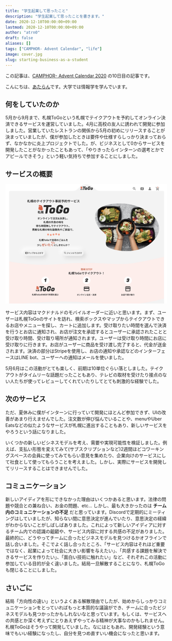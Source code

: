 ```yaml
---
title: "学生起業して思ったこと"
description: "学生起業して思ったことを書きます。"
date: 2020-12-10T00:00:00+09:00
lastmod: 2020-12-10T00:00:00+09:00
author: "atrn0"
draft: false
aliases: []
tags: ["CAMPHOR- Advent Calendar", "life"]
image: cover.jpg
slug: starting-business-as-a-student
---
```


この記事は、[CAMPHOR- Advent Calendar 2020](https://advent.camph.net/) の10日目の記事です。

こんにちは、[あたらん](/about)です。大学では情報学を学んでいます。

## 何をしていたのか

5月から9月まで、札幌ToGoという札幌でテイクアウトを予約してオンライン決済できるサービスを運営していました。4月に高校の友人に誘われて開発に参加しました。営業していたレストランの関係から5月の初めにリリースすることが決まっていましたが、僕が参加したときは要件や仕様すらしっかり決まっておらず、なかなかに炎上プロジェクトでした。が、ビジネスとして0からサービスを開発したことがなかったこともあって、「やりきったらインターンの選考とかでアピールできそう」という軽い気持ちで参加することにしました。

## サービスの概要

![](sapporotogo.jpg)

サービス内容はマクドナルドのモバイルオーダーに近いと思います。まず、ユーザーは札幌ToGoのサイトを訪れ、検索ボックスやマップからテイクアウトできるお店やメニューを探し、カートに追加します。受け取りたい時間を選んで決済を行うとお店に通知され、お店が注文を承認するとユーザーに承認されたことと受け取り時間、受け取り場所が通知されます。ユーザーは受け取り時間にお店に受け取りに行きます。お店がユーザーに商品を受け渡し完了すると、代金が送金されます。決済の部分はStripeを使用し、お店の通知や承認などのインターフェースはLINE bot、ユーザーへの通知はメールを使いました。

5月6月はこの活動がとても楽しく、前期は10単位ぐらい落としました。テイクアウトがタイムリーな話題だったこともあり、テレビの取材を受けたり接点のない人たちが使ってレビューしてくれていたりしてとても刺激的な経験でした。

## 次のサービス

ただ、夏休みに僕がインターンに行っていて開発にほとんど参加できず、UIの改善があまり行えませんでした。注文数が伸び悩んでいることや、menuやUber Eatsなどの似たようなサービスが札幌に進出することもあり、新しいサービスをやろうという話になりました。

いくつかの新しいビシネスモデルを考え、需要や実現可能性を検証しました。例えば、支払い形態を変えてみて(サブスクリプションなど)2週間ほどコワーキングスペースの会員に使ってみてもらい意見を集めたり、企業向けのサービスにして社食として使ってもらうことを考えました。しかし、実際にサービスを開発してリリースすることはできませんでした。

## コミュニケーション

新しいアイディアを形にできなかった理由はいくつかあると思います。法律の問題や競合との兼ね合い、お金の問題、etc... しかし、最も大きかったのは **チーム内のコミュニケーションの不足** だと思っています。Discordで定期的にミーティングはしていましたが、知らない間に意思決定が進んでいたり、意思決定の経緯がわからないことがしばしばありました。これによって新しいアイディアに対するチーム内での認識の齟齬や、サービス内容に対する共感の不足がありました。最終的に、どうやってチームに合ったビジネスモデルを見つけるかオフラインで話し合いました。そこでよく話し合ったところ、「サービス内容はそれほど重要ではなく、起業によって社会に大きい影響を与えたい」、「共感する課題を解決できるサービスを作りたい」、「面白い技術に触れたい」など、それぞれこの活動に参加している目的が全く違いました。結局一旦解散することになり、札幌ToGoも閉じることにしました。

## さいごに

結局「方向性の違い」というよくある解散理由でしたが、始めからしっかりコミュニケーションをとっていればもっと本質的な議論ができ、チームに合ったビジネスモデルも見つかったかもしれないなと思っています。もしくは、サービスへの共感とか深く考えずにとりあえずやってみる精神が大事なのかもしれません。札幌ToGoはそうやって開発していました。なにはともあれ、開発経験という意味でもいい経験になったし、自分を見つめ直すいい機会になったと思います。
